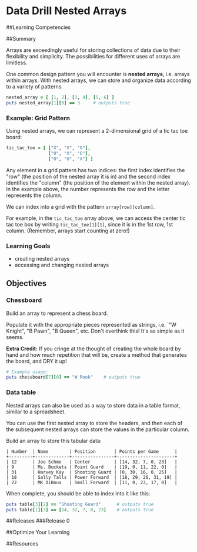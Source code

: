 # Data Drill Nested Arrays 
 
##Learning Competencies 

##Summary 

 Arrays are exceedingly useful for storing collections of data due to their flexibility and simplicity.  The possibilities for different uses of arrays are limitless.

One common design pattern you will encounter is **nested arrays**, i.e. arrays within arrays.  With nested arrays, we can store and organize data according to a variety of patterns.

```ruby
nested_array = [ [1, 2], [3, 4], [5, 6] ]
puts nested_array[1][0] == 3     # outputs true
```

### Example: Grid Pattern

Using nested arrays, we can represent a 2-dimensional grid of a tic tac toe board:


```ruby
tic_tac_toe = [ ["X", "X", "O"],
                ["O", "X", "O"],
                ["O", "O", "X"] ]
```


Any element in a grid pattern has two indices: the first index identifies the "row" (the position of the nested array it is in) and the second index identifies the "column" (the position of the element within the nested array).  In the example above, the number represents the row and the letter represents the column.

We can index into a grid with the pattern `array[row][column]`.

For example, in the `tic_tac_toe` array above, we can access the center tic tac toe box by writing `tic_tac_toe[1][1]`, since it is in the 1st row, 1st column.  (Remember, arrays start counting at zero!)


### Learning Goals
* creating nested arrays
* accessing and changing nested arrays


## Objectives

### Chessboard

Build an array to represent a chess board.

Populate it with the appropriate pieces represented as strings, i.e. `"W Knight", "B Pawn", "B Queen", etc.  Don't overthink this!  It's as simple as it seems.

**Extra Credit:** If you cringe at the thought of creating the whole board by hand and how much repetition that will be, create a method that generates the board, and DRY it up!

```ruby
# Example usage:
puts chessboard[7][0] == "W Rook"    # outputs true
```

### Data table

Nested arrays can also be used as a way to store data in a table format, similar to a spreadsheet.  

You can use the first nested array to store the headers, and then each of the subsequent nested arrays can store the values in the particular column.

Build an array to store this tabular data:

```text
| Number  | Name        | Position       | Points per Game      |
+---------+-------------+----------------+----------------------+
| 12      | Joe Schmo   | Center         | [14, 32, 7, 0, 23]   |
| 9       | Ms. Buckets | Point Guard    | [19, 0, 11, 22, 0]   |
| 31      | Harvey Kay  | Shooting Guard | [0, 30, 16, 0, 25]   |
| 18      | Sally Talls | Power Forward  | [18, 29, 26, 31, 19] |
| 22      | MK DiBoux   | Small Forward  | [11, 0, 23, 17, 0]   |
```

When complete, you should be able to index into it like this:

```ruby
puts table[3][2] == "Shooting Guard"      # outputs true
puts table[1][3] == [14, 32, 7, 0, 23]    # outputs true
```
 

##Releases
###Release 0 

##Optimize Your Learning 

##Resources